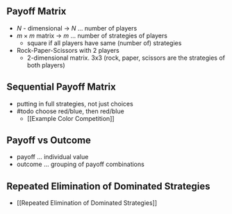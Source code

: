 ## Payoff Matrix
- $N$ - dimensional -> $N$ ... number of players
- $m \times m$ matrix -> $m$ ... number of strategies of players
	- square if all players have same (number of) strategies
- Rock-Paper-Scissors with 2 players
	- 2-dimensional matrix. 3x3 (rock, paper, scissors are the strategies of both players)

## Sequential Payoff Matrix
- putting in full strategies, not just choices
- #todo choose red/blue, then red/blue
	- [[Example Color Competition]]

## Payoff vs Outcome
- payoff ... individual value
- outcome ... grouping of payoff combinations

## Repeated Elimination of Dominated Strategies
- [[Repeated Elimination of Dominated Strategies]]